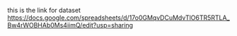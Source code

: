 this is the link for dataset 
https://docs.google.com/spreadsheets/d/17o0GMqvDCuMdvTlO6TR5RTLA_Bw4rWOBHAb0Ms4iimQ/edit?usp=sharing
